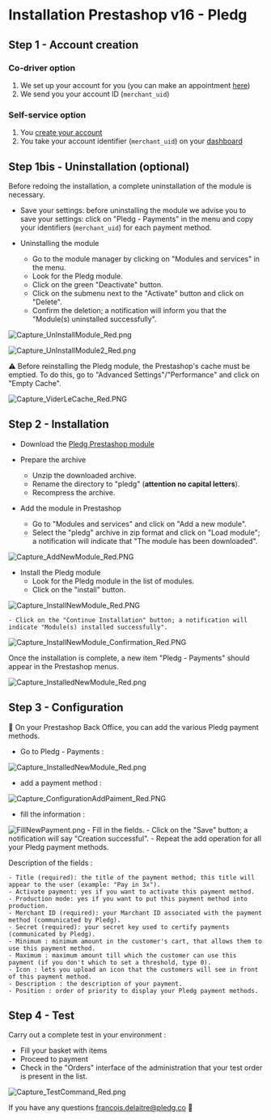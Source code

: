 # Installation Prestashop v16 - Pledg

## Step 1 - Account creation

### Co-driver option

1. We set up your account for you (you can make an appointment [here](https://pledg.co/prenez-rendez-vous/))
2. We send you your account ID (`merchant_uid`)

### Self-service option

1. You [create your account](https://staging.dashboard.ecard.pledg.co/#/)
2. You take your account identifier (`merchant_uid`) on your [dashboard](https://staging.dashboard.ecard.pledg.co/#/)

## Step 1bis - Uninstallation (optional)

Before redoing the installation, a complete uninstallation of the module is necessary.

- Save your settings: before uninstalling the module we advise you to save your settings: click on "Pledg - Payments" in the menu and copy your identifiers (`merchant_uid`) for each payment method.

- Uninstalling the module
  - Go to the module manager by clicking on "Modules and services" in the menu.
  - Look for the Pledg module.
  - Click on the green "Deactivate" button.
  - Click on the submenu next to the "Activate" button and click on "Delete".
  - Confirm the deletion; a notification will inform you that the "Module(s) uninstalled successfully".

![Capture_UnInstallModule_Red.png](https://storage.googleapis.com/slite-api-files-production/files/IRZjGiN~EW/9010e5b6-d143-4f3d-98e0-a32a7580f16b/Capture_UnInstallModule_Red.png)

![Capture_UnInstallModule2_Red.png](https://storage.googleapis.com/slite-api-files-production/files/IRZjGiN~EW/88772f17-8f58-4e8a-aa6b-c64765529aae/Capture_UnInstallModule2_Red.png)

⚠️ Before reinstalling the Pledg module, the Prestashop's cache must be emptied. To do this, go to "Advanced Settings"/"Performance" and click on "Empty Cache".

![Capture_ViderLeCache_Red.PNG](https://storage.googleapis.com/slite-api-files-production/files/IRZjGiN~EW/061493f9-70f4-4ecb-9b62-5cc5a694149e/Capture_ViderLeCache_Red.PNG)

## Step 2 - Installation

- Download the [Pledg Prestashop module](https://github.com/pledgcorporate/ecard-prestashop1.6/archive/master.zip)

- Prepare the archive
  - Unzip the downloaded archive.
  - Rename the directory to "pledg" (**attention no capital letters**).
  - Recompress the archive.

- Add the module in Prestashop
  - Go to "Modules and services" and click on "Add a new module".
  - Select the "pledg" archive in zip format and click on "Load module"; a notification will indicate that "The module has been downloaded".

![Capture_AddNewModule_Red.PNG](https://storage.googleapis.com/slite-api-files-production/files/IRZjGiN~EW/996e5b89-f14f-4ba5-990c-03c20859f9ad/Capture_AddNewModule_Red.PNG)

- Install the Pledg module
  - Look for the Pledg module in the list of modules.
  - Click on the "install" button.

![Capture_InstallNewModule_Red.PNG](https://storage.googleapis.com/slite-api-files-production/files/IRZjGiN~EW/218d8a4e-4833-4939-b8c1-be48b055f499/Capture_InstallNewModule_Red.PNG)

    - Click on the "Continue Installation" button; a notification will indicate "Module(s) installed successfully".

![Capture_InstallNewModule_Confirmation_Red.PNG](https://storage.googleapis.com/slite-api-files-production/files/IRZjGiN~EW/069c0740-ed5b-48a6-a5ce-b9217b3492ac/Capture_InstallNewModule_Confirmation_Red.PNG)

Once the installation is complete, a new item "Pledg - Payments" should appear in the Prestashop menus.

![Capture_InstalledNewModule_Red.png](https://storage.googleapis.com/slite-api-files-production/files/IRZjGiN~EW/14e75310-7192-4534-8fa7-70a23cd749aa/Capture_InstalledNewModule_Red.png)

## Step 3 - Configuration

🔧 On your Prestashop Back Office, you can add the various Pledg payment methods.

- Go to Pledg - Payments :

![Capture_InstalledNewModule_Red.png](https://storage.googleapis.com/slite-api-files-production/files/IRZjGiN~EW/b1170405-f81d-4eee-8f9f-06d806346703/Capture_InstalledNewModule_Red.png)

- add a payment method :

![Capture_ConfigurationAddPaiment_Red.PNG](https://storage.googleapis.com/slite-api-files-production/files/IRZjGiN~EW/bdd07499-d20b-4ab7-b7d4-0b8fbc2b557b/Capture_ConfigurationAddPaiment_Red.PNG)

- fill the information :

![FillNewPayment.png](https://pledg-assets.s3-eu-west-1.amazonaws.com/ecard-plugin-doc/module/Prestashop1.6/FillNewPayment.png)
    - Fill in the fields.
    - Click on the "Save" button; a notification will say "Creation successful".
    - Repeat the add operation for all your Pledg payment methods.

Description of the fields :

    - Title (required): the title of the payment method; this title will appear to the user (example: "Pay in 3x").
    - Activate payment: yes if you want to activate this payment method.
    - Production mode: yes if you want to put this payment method into production.
    - Merchant ID (required): your Marchant ID associated with the payment method (communicated by Pledg).
    - Secret (required): your secret key used to certify payments (communicated by Pledg).
	- Minimum : minimum amount in the customer's cart, that allows them to use this payment method.
	- Maximum : maximum amount till which the customer can use this payment (if you don't which to set a threshold, type 0).
	- Icon : lets you upload an icon that the customers will see in front of this payment method.
    - Description : the description of your payment.
	- Position : order of priority to display your Pledg payment methods.

## Step 4 - Test

Carry out a complete test in your environment :

- Fill your basket with items
- Proceed to payment
- Check in the "Orders" interface of the administration that your test order is present in the list.

![Capture_TestCommand_Red.png](https://storage.googleapis.com/slite-api-files-production/files/IRZjGiN~EW/5a348b10-bce0-4e62-ac69-004dba37793f/Capture_TestCommand_Red.png)

If you have any questions francois.delaitre@pledg.co 👋
